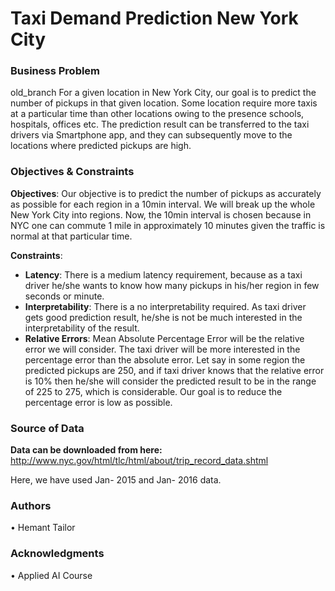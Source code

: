 # **Taxi Demand Prediction New York City**
### Business Problem
old_branch
For a given location in New York City, our goal is to predict the number of pickups in that given location. Some location require more taxis at a particular time than other locations owing to the presence schools, hospitals, offices etc. The prediction result can be transferred to the taxi drivers via Smartphone app, and they can subsequently move to the locations where predicted pickups are high.
### Objectives & Constraints
**Objectives**: Our objective is to predict the number of pickups as accurately as possible for each region in a 10min interval. We will break up the whole New York City into regions. Now, the 10min interval is chosen because in NYC one can commute 1 mile in approximately 10 minutes given the traffic is normal at that particular time.

**Constraints**:
- **Latency**: There is a medium latency requirement, because as a taxi driver he/she wants to know how many pickups in his/her region in few seconds or minute.
- **Interpretability**: There is a no interpretability required. As taxi driver gets good prediction result, he/she is not be much interested in the interpretability of the result.
- **Relative Errors**: Mean Absolute Percentage Error will be the relative error we will consider. The taxi driver will be more interested in the percentage error than the absolute error. Let say in some region the predicted pickups are 250, and if taxi driver knows that the relative error is 10% then he/she will consider the predicted result to be in the range of 225 to 275, which is considerable.
Our goal is to reduce the percentage error is low as possible.
### Source of Data
**Data can be downloaded from here:**
http://www.nyc.gov/html/tlc/html/about/trip_record_data.shtml

Here, we have used Jan- 2015 and Jan- 2016 data.
### Authors
• Hemant Tailor
### Acknowledgments
• Applied AI Course
